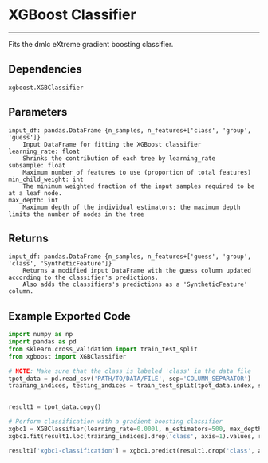 # XGBoost Classifier
* * *

Fits the dmlc eXtreme gradient boosting classifier.

## Dependencies
    xgboost.XGBClassifier


Parameters
----------
    input_df: pandas.DataFrame {n_samples, n_features+['class', 'group', 'guess']}
        Input DataFrame for fitting the XGBoost classifier
    learning_rate: float
        Shrinks the contribution of each tree by learning_rate
    subsample: float
        Maximum number of features to use (proportion of total features)
    min_child_weight: int
        The minimum weighted fraction of the input samples required to be at a leaf node.
    max_depth: int
        Maximum depth of the individual estimators; the maximum depth limits the number of nodes in the tree

Returns
-------
    input_df: pandas.DataFrame {n_samples, n_features+['guess', 'group', 'class', 'SyntheticFeature']}
        Returns a modified input DataFrame with the guess column updated according to the classifier's predictions.
        Also adds the classifiers's predictions as a 'SyntheticFeature' column.


Example Exported Code
---------------------

```Python
import numpy as np
import pandas as pd
from sklearn.cross_validation import train_test_split
from xgboost import XGBClassifier

# NOTE: Make sure that the class is labeled 'class' in the data file
tpot_data = pd.read_csv('PATH/TO/DATA/FILE', sep='COLUMN_SEPARATOR')
training_indices, testing_indices = train_test_split(tpot_data.index, stratify=tpot_data['class'].values, train_size=0.75, test_size=0.25)


result1 = tpot_data.copy()

# Perform classification with a gradient boosting classifier
xgbc1 = XGBClassifier(learning_rate=0.0001, n_estimators=500, max_depth=None)
xgbc1.fit(result1.loc[training_indices].drop('class', axis=1).values, result1.loc[training_indices, 'class'].values)

result1['xgbc1-classification'] = xgbc1.predict(result1.drop('class', axis=1).values)

```
